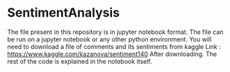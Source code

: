 # SentimentAnalysis
The file present in this repository is in jupyter notebook format.
The file can be run on a jupyter notebook or any other python environment.
You will need to download a file of comments and its sentiments from kaggle
Link : https://www.kaggle.com/kazanova/sentiment140
After downloading. The rest of the code is explained in the notebook itself.
